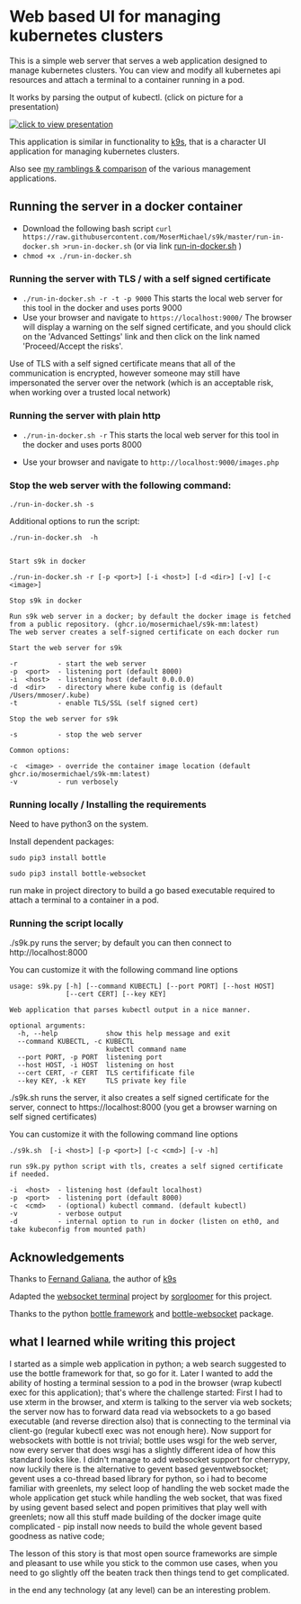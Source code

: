 

# Web based UI for managing kubernetes clusters

This is a simple web server that serves a web application designed to manage kubernetes clusters.
You can view and modify all kubernetes api resources and attach a terminal to a container running in a pod.

It works by parsing the output of kubectl. (click on picture for a presentation)

  
[![click to view presentation](https://img.youtube.com/vi/yjSStb9JZ7g/0.jpg)](https://www.youtube.com/watch?v=yjSStb9JZ7g)
  

This application is similar in functionality to [k9s](https://github.com/derailed/k9s), that is a character UI application for managing kubernetes clusters.


Also see [my ramblings & comparison](https://github.com/MoserMichael/s9k/blob/master/compare-tui-webui.md) of the various management applications.

## Running the server in a docker container

- Download the following bash script ```curl https://raw.githubusercontent.com/MoserMichael/s9k/master/run-in-docker.sh >run-in-docker.sh``` (or via link [run-in-docker.sh](https://raw.githubusercontent.com/MoserMichael/s9k/master/run-in-docker.sh) )
- ```chmod +x ./run-in-docker.sh```


### Running the server with TLS / with a self signed certificate

- ```./run-in-docker.sh -r -t -p 9000``` This starts the local web server for this tool in the docker and uses ports 9000 
- Use your browser and navigate to ```https://localhost:9000/```  The browser will display a warning on the self signed certificate, and you should click on the 'Advanced Settings' link and then click on the link named 'Proceed/Accept the risks'.

Use of TLS with a self signed certificate means that all of the communication is encrypted, however someone may still have impersonated the server over the network (which is an acceptable risk, when working over a trusted local network)

### Running the server with plain http


- ``` ./run-in-docker.sh -r ``` This starts the local web server for this tool in the docker and uses ports 8000 
 
- Use your browser and navigate to ```http://localhost:9000/images.php```


### Stop the web server with the following command:

```
./run-in-docker.sh -s
```

Additional options to run the script:

```
./run-in-docker.sh  -h


Start s9k in docker

./run-in-docker.sh -r [-p <port>] [-i <host>] [-d <dir>] [-v] [-c <image>]

Stop s9k in docker

Run s9k web server in a docker; by default the docker image is fetched from a public repository. (ghcr.io/mosermichael/s9k-mm:latest)
The web server creates a self-signed certificate on each docker run

Start the web server for s9k

-r          - start the web server
-p  <port>  - listening port (default 8000)
-i  <host>  - listening host (default 0.0.0.0)
-d  <dir>   - directory where kube config is (default /Users/mmoser/.kube)
-t          - enable TLS/SSL (self signed cert)

Stop the web server for s9k

-s          - stop the web server

Common options:

-c  <image> - override the container image location (default ghcr.io/mosermichael/s9k-mm:latest)
-v          - run verbosely

```

### Running locally / Installing the requirements

Need to have python3 on the system.

Install dependent packages:

```
sudo pip3 install bottle

sudo pip3 install bottle-websocket
```

run make in project directory to build a go based executable required to attach a terminal to a container in a pod.

### Running the script locally

./s9k.py runs the server; by default you can then connect to http://localhost:8000

You can customize it with the following command line options
```
usage: s9k.py [-h] [--command KUBECTL] [--port PORT] [--host HOST]
              [--cert CERT] [--key KEY]

Web application that parses kubectl output in a nice manner.

optional arguments:
  -h, --help            show this help message and exit
  --command KUBECTL, -c KUBECTL
                        kubectl command name
  --port PORT, -p PORT  listening port
  --host HOST, -i HOST  listening on host
  --cert CERT, -r CERT  TLS certifificate file
  --key KEY, -k KEY     TLS private key file

```

./s9k.sh runs the server, it also creates a self signed certificate for the server, connect to https://localhost:8000 (you get a browser warning on self signed certificates)

You can customize it with the following command line options

```
./s9k.sh  [-i <host>] [-p <port>] [-c <cmd>] [-v -h]

run s9k.py python script with tls, creates a self signed certificate if needed.

-i  <host>  - listening host (default localhost)
-p  <port>  - listening port (default 8000)
-c  <cmd>   - (optional) kubectl command. (default kubectl)
-v          - verbose output
-d          - internal option to run in docker (listen on eth0, and take kubeconfig from mounted path)
```

## Acknowledgements

Thanks to [Fernand Galiana](https://github.com/derailed), the author of [k9s](https://github.com/derailed/k9s)  

Adapted the [websocket terminal](https://github.com/sorgloomer/websocket_terminal) project by [sorgloomer](https://github.com/sorgloomer) for this project.

Thanks to the python [bottle framework](https://bottlepy.org/docs/dev/) and [bottle-websocket](https://pypi.org/project/bottle-websocket/) package.


## what I learned while writing this project

I started as a simple web application in python; a web search suggested to use the bottle framework for that, so go for it. Later I wanted to add the ability of hosting a terminal session to a pod in the browser (wrap kubectl exec for this application); that's where the challenge started: First I had to use xterm in the browser, and xterm is talking to the server via web sockets; the server now has to forward data read via websockets to a go based executable (and reverse direction also) that is connecting to the terminal via client-go (regular kubectl exec was not enough here). Now support for websockets with bottle is not trivial; bottle uses wsgi for the web server, now every server that does wsgi has a slightly different idea of how this standard looks like. I didn't manage to add websocket support for cherrypy, now luckily there is the alternative to gevent based geventwebsocket; gevent uses a co-thread based library for python, so i had to become familiar with greenlets, my select loop of handling the web socket made the whole application get stuck while handling the web socket, that was fixed by using gevent based select and popen primitives that play well with greenlets; now all this stuff made building of the docker image quite complicated - pip install now needs to build the whole gevent based goodness as native code;

The lesson of this story is that most open source frameworks are simple and pleasant to use while you stick to the common use cases, when you need to go slightly off the beaten track then things tend to get complicated.

in the end any technology (at any level) can be an interesting problem.
